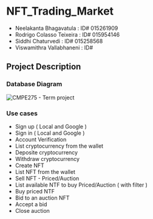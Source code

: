 # NFT_Trading_Market
* Neelakanta Bhagavatula : ID# 015261909
* Rodrigo Colasso Teixeira : ID# 015954146
* Siddhi Chaturvedi : ID# 015258568
* Viswamithra Vallabhaneni : ID# 

## Project Description

### Database Diagram

![CMPE275 - Term project](https://user-images.githubusercontent.com/62269628/202772537-b8b3e430-8a78-43a3-8dcd-8e3b298daa97.png)

### Use cases

- Sign up ( Local and Google )
- Sign in ( Local and Google )
- Account Verification 
- List cryptocurrency from the wallet
- Deposite cryptocurrency
- Withdraw cryptocurrency
- Create NFT
- List NFT from the wallet
- Sell NFT - Priced/Auction
- List available NTF to buy Priced/Auction ( with filter )
- Buy priced NTF
- Bid to an auction NFT
- Accept a bid
- Close auction
